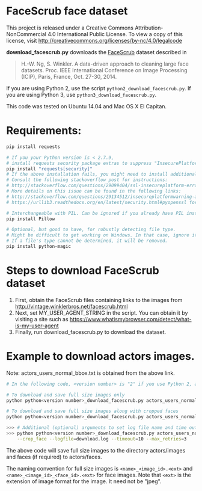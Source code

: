 # FaceScrub face dataset

This project is released under a Creative Commons Attribution-NonCommercial 4.0 International Public License.
To view a copy of this license, visit <http://creativecommons.org/licenses/by-nc/4.0/legalcode>

**download_facescrub.py** downloads the [FaceScrub](http://vintage.winklerbros.net/facescrub.html) dataset described in 

> H.-W. Ng, S. Winkler.
> A data-driven approach to cleaning large face datasets.
> Proc. IEEE International Conference on Image Processing (ICIP), Paris, France, Oct. 27-30, 2014.

If you are using Python 2, use the script `python2_download_facescrub.py`.
If you are using Python 3, use `python3_download_facescrub.py`.

This code was tested on Ubuntu 14.04 and Mac OS X El Capitan.

# Requirements:

```bash
pip install requests

# If you your Python version is < 2.7.9,
# install requests security package extras to suppress "InsecurePlatformWarning".
pip install "requests[security]"
# If the above installation fails, you might need to install additional packages on your system.
# Consult the following stackoverflow post for instructions:
# http://stackoverflow.com/questions/29099404/ssl-insecureplatform-error-when-using-requests-package.
# More details on this issue can be found in the following links:
# http://stackoverflow.com/questions/29134512/insecureplatformwarning-a-true-sslcontext-object-is-not-available-this-prevent
# https://urllib3.readthedocs.org/en/latest/security.html#pyopenssl for details

# Interchangeable with PIL. Can be ignored if you already have PIL installed
pip install Pillow

# Optional, but good to have, for robustly detecting file type.
# Might be difficult to get working on Windows. In that case, ignore it.
# If a file's type cannot be determined, it will be removed.
pip install python-magic
```

# Steps to download FaceScrub dataset
1. First, obtain the FaceScrub files containing links to the images from <http://vintage.winklerbros.net/facescrub.html>
2. Next, set MY_USER_AGENT_STRING in the script. You can obtain it by visiting a site such as <https://www.whatismybrowser.com/detect/what-is-my-user-agent>
3. Finally, run download_facescrub.py to download the dataset.

# Example to download actors images.

Note: actors_users_normal_bbox.txt is obtained from the above link.

```bash
# In the following code, <version number> is "2" if you use Python 2, and "3" if you use Python 3.

# To download and save full size images only
python python<version number>_download_facescrub.py actors_users_normal_bbox.txt actors/

# To download and save full size images along with cropped faces
python python<version number>_download_facescrub.py actors_users_normal_bbox.txt actors/ --crop_face

>>> # Additional (optional) arguments to set log file name and time out to 10 seconds and max retries to 3
>>> python python<version number>_download_facescrub.py actors_users_normal_bbox.txt actors/ \
    --crop_face --logfile=download.log --timeout=10 --max_retries=3

```

The above code will save full size images to the directory actors/images and faces (if required) to actors/faces.

The naming convention for full size images is ``<name>_<image_id>.<ext>`` and ``<name>_<image_id>_<face_id>.<ext>`` for face images.
Note that `<ext>` is the extension of image format for the image. It need not be "jpeg".



